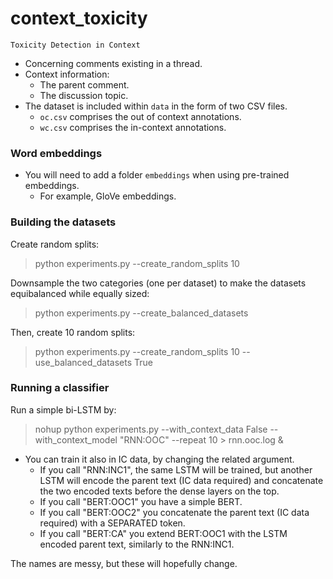 # context_toxicity
`Toxicity Detection in Context` 
* Concerning comments existing in a thread.
* Context information: 
    * The parent comment.
    * The discussion topic.
* The dataset is included within `data` in the form of two CSV files.
    * `oc.csv` comprises the out of context annotations.
    * `wc.csv` comprises the in-context annotations.
    
### Word embeddings
* You will need to add a folder `embeddings` when using pre-trained embeddings.
    * For example, GloVe embeddings.

### Building the datasets
Create random splits:
>python experiments.py --create_random_splits 10

Downsample the two categories (one per dataset) to make the datasets equibalanced while equally sized:
>python experiments.py --create_balanced_datasets

Then, create 10 random splits:
>python experiments.py --create_random_splits 10 --use_balanced_datasets True

### Running a classifier

Run a simple bi-LSTM by:
> nohup python experiments.py --with_context_data False --with_context_model "RNN:OOC" --repeat 10 > rnn.ooc.log &

* You can train it also in IC data, by changing the related argument.
    * If you call "RNN:INC1", the same LSTM will be trained, but another LSTM will encode the parent text (IC data required) and concatenate the two encoded texts before the dense layers on the top.
    * If you call "BERT:OOC1" you have a simple BERT.
    * If you call "BERT:OOC2" you concatenate the parent text (IC data required) with a SEPARATED token.
    * If you call "BERT:CA" you extend BERT:OOC1 with the LSTM encoded parent text, similarly to the RNN:INC1.

The names are messy, but these will hopefully change. 
